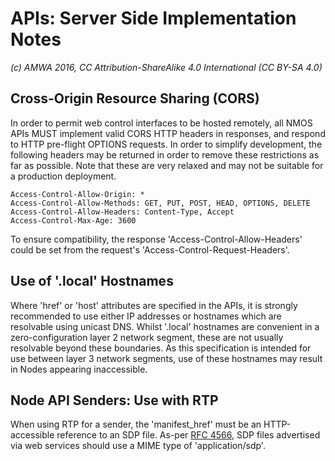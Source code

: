 # APIs: Server Side Implementation Notes

_(c) AMWA 2016, CC Attribution-ShareAlike 4.0 International (CC BY-SA 4.0)_

## Cross-Origin Resource Sharing (CORS)

In order to permit web control interfaces to be hosted remotely, all NMOS APIs MUST implement valid CORS HTTP headers in responses, and respond to HTTP pre-flight OPTIONS requests. In order to simplify development, the following headers may be returned in order to remove these restrictions as far as possible. Note that these are very relaxed and may not be suitable for a production deployment.

```
Access-Control-Allow-Origin: *
Access-Control-Allow-Methods: GET, PUT, POST, HEAD, OPTIONS, DELETE
Access-Control-Allow-Headers: Content-Type, Accept
Access-Control-Max-Age: 3600
```

To ensure compatibility, the response 'Access-Control-Allow-Headers' could be set from the request's 'Access-Control-Request-Headers'.

## Use of '.local' Hostnames

Where 'href' or 'host' attributes are specified in the APIs, it is strongly recommended to use either IP addresses or hostnames which are resolvable using unicast DNS. Whilst '.local' hostnames are convenient in a zero-configuration layer 2 network segment, these are not usually resolvable beyond these boundaries. As this specification is intended for use between layer 3 network segments, use of these hostnames may result in Nodes appearing inaccessible.

## Node API Senders: Use with RTP

When using RTP for a sender, the 'manifest_href' must be an HTTP-accessible reference to an SDP file. As-per [RFC 4566](https://tools.ietf.org/html/rfc4566), SDP files advertised via web services should use a MIME type of 'application/sdp'.
